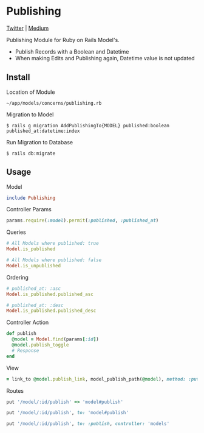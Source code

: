 # Publishing

[Twitter](https://twitter.com/sudoawesome) | [Medium](https://medium.com/@sudoawesome)

Publishing Module for Ruby on Rails Model's.

* Publish Records with a Boolean and Datetime
* When making Edits and Publishing again, Datetime value is not updated

## Install

Location of Module
```
~/app/models/concerns/publishing.rb
```

Migration to Model
```
$ rails g migration AddPublishingTo{MODEL} published:boolean published_at:datetime:index
```


Run Migration to Database
```
$ rails db:migrate
```

## Usage

Model
```ruby
include Publishing
```

Controller Params
```ruby
params.require(:model).permit(:published, :published_at)
```

Queries
```ruby
# All Models where published: true
Model.is_published

# All Models where published: false
Model.is_unpublished
```

Ordering
```ruby
# published_at: :asc
Model.is_published.published_asc

# published_at: :desc
Model.is_published.published_desc
```

Controller Action
```ruby
def publish
  @model = Model.find(params[:id])
  @model.publish_toggle
  # Response
end
```

View
```ruby
= link_to @model.publish_link, model_publish_path(@model), method: :put
```

Routes
```ruby
put '/model/:id/publish' => 'model#publish'
```
```ruby
put '/model/:id/publish', to: 'model#publish'
```
```ruby
put '/model/:id/publish', to: :publish, controller: 'models'
```
